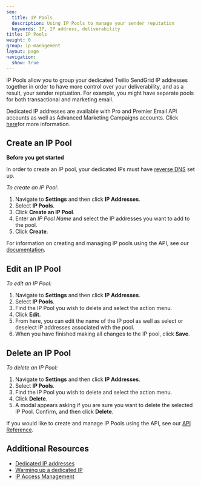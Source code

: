```yaml
---
seo:
  title: IP Pools
  description: Using IP Pools to manage your sender reputation
  keywords: IP, IP address, deliverability
title: IP Pools
weight: 0
group: ip-management
layout: page
navigation:
  show: true
---
```


IP Pools allow you to group your dedicated Twilio SendGrid IP addresses together in order to have more control over your deliverability, and as a result, your sender reptuation. For example, you might have separate pools for both transactional and marketing email. 

<call-out>

Dedicated IP addresses are available with Pro and Premier Email API accounts as well as Advanced Marketing Campaigns accounts. Click [here](https://sendgrid.com/pricing/)for more information.

</call-out>

## Create an IP Pool

**Before you get started**

In order to create an IP pool, your dedicated IPs must have [reverse DNS]({{root_url}}/ui/account-and-settings/how-to-set-up-reverse-dns/) set up.

*To create an IP Pool:*

1. Navigate to **Settings** and then click **IP Addresses**. 
1. Select **IP Pools**. 
1. Click **Create an IP Pool**. 
1. Enter an *IP Pool Name* and select the IP addresses you want to add to the pool.
1. Click **Create**. 


<call-out>

For information on creating and managing IP pools using the API, see our [documentation](https://sendgrid.api-docs.io/v3.0/ip-pools).

</call-out>

## Edit an IP Pool

*To edit an IP Pool:*

1. Navigate to **Settings** and then click **IP Addresses**. 
1. Select **IP Pools**. 
1. Find the IP Pool you wish to delete and select the action menu.
1. Click **Edit**. 
1. From here, you can edit the name of the IP pool as well as select or deselect IP addresses associated with the pool.
1. When you have finished making all changes to the IP pool, click **Save**.

## Delete an IP Pool

*To delete an IP Pool:*

1. Navigate to **Settings** and then click **IP Addresses**. 
1. Select **IP Pools**. 
1. Find the IP Pool you wish to delete and select the action menu.
1. Click **Delete**. 
1. A modal appears asking if you are sure you want to delete the selected IP Pool. Confirm, and then click **Delete**. 

<call-out>

If you would like to create and manage IP Pools using the API, see our [API Reference](https://sendgrid.api-docs.io/v3.0/ip-pools/create-an-ip-pool).

</call-out>

## Additional Resources

- [Dedicated IP addresses]({{root_url}}/ui/account-and-settings/dedicated-ip-addresses/)
- [Warming up a dedicated IP]({{root_url}}/ui/sending-email/warming-up-an-ip-address/)
- [IP Access Management]({{root_url}}/ui/account-and-settings/ip-access-management/)
